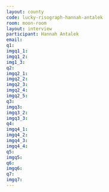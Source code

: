 ```yaml
---
layout: county 
code: lucky-risograph-hannah-antalek
room: moon-room
layout: interview
participant: Hannah Antalek
email: 
q1: 
imgq1_1: 
imgq1_2: 
img1_3: 
q2: 
imgq2_1: 
imgq2_2: 
imgq2_3: 
imgq2_4: 
imgq2_5: 
q3: 
imgq3: 
imgq3_2: 
imgq3_3: 
q4: 
imgq4_1: 
imgq4_2: 
imgq4_3: 
imgq4_4: 
q5: 
imgq5: 
q6: 
imgq6: 
q7: 
imgq7: 
---
```


